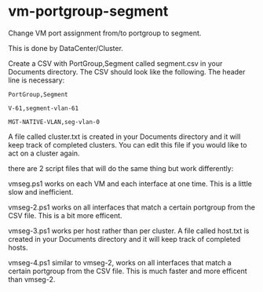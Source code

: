 # vm-portgroup-segment
Change VM port assignment from/to portgroup to segment.

This is done by DataCenter/Cluster.


Create a CSV with PortGroup,Segment called segment.csv in your Documents directory.
The CSV should look like the following.  The header line is necessary:


	PortGroup,Segment

	V-61,segment-vlan-61

	MGT-NATIVE-VLAN,seg-vlan-0



A file called cluster.txt is created in your Documents directory and it will keep track of completed clusters.  You can edit this file if you would like to act on a cluster again.

there are 2 script files that will do the same thing but work differently:

vmseg.ps1 works on each VM and each interface at one time. This is a little slow and inefficient.

vmseg-2.ps1 works on all interfaces that match a certain portgroup from the CSV file.  This is a bit more efficent.

vmseg-3.ps1 works per host rather than per cluster.  A file called host.txt is created in your Documents directory and it will keep track of completed hosts.

vmseg-4.ps1 similar to vmseg-2, works on all interfaces that match a certain portgroup from the CSV file.  This is much faster and more efficent than vmseg-2.
